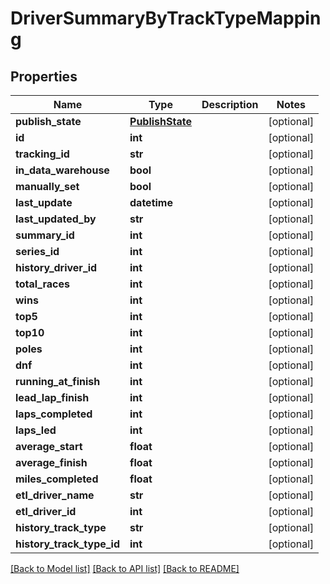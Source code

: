# DriverSummaryByTrackTypeMapping

## Properties
Name | Type | Description | Notes
------------ | ------------- | ------------- | -------------
**publish_state** | [**PublishState**](PublishState.md) |  | [optional] 
**id** | **int** |  | [optional] 
**tracking_id** | **str** |  | [optional] 
**in_data_warehouse** | **bool** |  | [optional] 
**manually_set** | **bool** |  | [optional] 
**last_update** | **datetime** |  | [optional] 
**last_updated_by** | **str** |  | [optional] 
**summary_id** | **int** |  | [optional] 
**series_id** | **int** |  | [optional] 
**history_driver_id** | **int** |  | [optional] 
**total_races** | **int** |  | [optional] 
**wins** | **int** |  | [optional] 
**top5** | **int** |  | [optional] 
**top10** | **int** |  | [optional] 
**poles** | **int** |  | [optional] 
**dnf** | **int** |  | [optional] 
**running_at_finish** | **int** |  | [optional] 
**lead_lap_finish** | **int** |  | [optional] 
**laps_completed** | **int** |  | [optional] 
**laps_led** | **int** |  | [optional] 
**average_start** | **float** |  | [optional] 
**average_finish** | **float** |  | [optional] 
**miles_completed** | **float** |  | [optional] 
**etl_driver_name** | **str** |  | [optional] 
**etl_driver_id** | **int** |  | [optional] 
**history_track_type** | **str** |  | [optional] 
**history_track_type_id** | **int** |  | [optional] 

[[Back to Model list]](../README.md#documentation-for-models) [[Back to API list]](../README.md#documentation-for-api-endpoints) [[Back to README]](../README.md)

